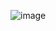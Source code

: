 ![image](https://user-images.githubusercontent.com/83021508/156764391-59c221ad-2674-4d5d-808b-1a19afc28f9c.png)

